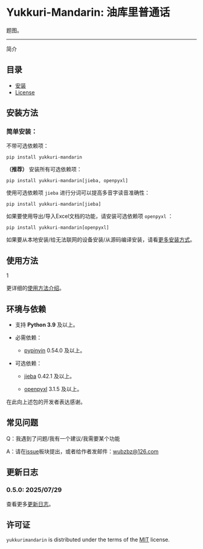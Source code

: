 # Yukkuri-Mandarin: 油库里普通话

<!--[![PyPI - Version](https://img.shields.io/pypi/v/yukkurimandarin.svg)](https://pypi.org/project/yukkurimandarin)
[![PyPI - Python Version](https://img.shields.io/pypi/pyversions/yukkurimandarin.svg)](https://pypi.org/project/yukkurimandarin)-->

题图。

-----

简介

## 目录

- [安装](#安装)
- [License](#license)

## 安装方法

### 简单安装：

不带可选依赖项：

```console
pip install yukkuri-mandarin
```

**（推荐）** 安装所有可选依赖项：

```console
pip install yukkuri-mandarin[jieba, openpyxl]
```

使用可选依赖项 `jieba` 进行分词可以提高多音字读音准确性：

```console
pip install yukkuri-mandarin[jieba]
```

如果要使用导出/导入Excel文档的功能，请安装可选依赖项 `openpyxl` ：

```console
pip install yukkuri-mandarin[openpyxl]
```

如果要从本地安装/给无法联网的设备安装/从源码编译安装，请看[更多安装方式]()。



## 使用方法

1

更详细的[使用方法介绍](/docs/Contents.md)。

## 环境与依赖

- 支持 **Python 3.9** 及以上。

- 必需依赖：

    - [pypinyin](https://pypi.org/project/pypinyin/) 0.54.0 及以上。

- 可选依赖：

    - [jieba](https://pypi.org/project/jieba/) 0.42.1 及以上。
    
    - [openpyxl](https://pypi.org/project/openpyxl/) 3.1.5 及以上。

在此向上述包的开发者表达感谢。

## 常见问题

Q：我遇到了问题/我有一个建议/我需要某个功能

A：请在[issue]()板块提出，或者给作者发邮件：wubzbz@126.com

## 更新日志

### 0.5.0: 2025/07/29



查看更多[更新日志](/docs/CHANGELOG.md)。

## 许可证

`yukkurimandarin` is distributed under the terms of the [MIT](https://spdx.org/licenses/MIT.html) license.
